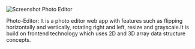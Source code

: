 ![Screenshot Photo Editor](https://user-images.githubusercontent.com/38037256/104634711-ff335680-56c6-11eb-9545-4064f86940fa.png)

Photo-Editor: It is a photo editor web app with features such as flipping horizontally and vertically, rotating right and left, resize and grayscale.It is build on frontend technology which uses 2D and 3D array data structure concepts.
